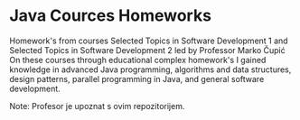 # Java Cources Homeworks
Homework's from courses Selected Topics in Software Development 1 and Selected Topics in Software Development 2 led by Professor Marko Čupić
On these courses through educational complex homework's I gained knowledge in advanced Java programming, algorithms and data structures, design patterns, parallel programming in Java, and general software development.

Note: Profesor je upoznat s ovim repozitorijem.